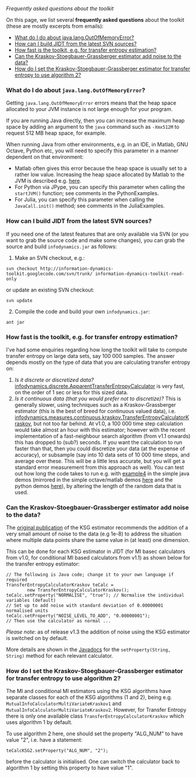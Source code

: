 _Frequently asked questions about the toolkit_

On this page, we list several **frequently asked questions** about the toolkit (these are mostly excerpts from emails):
 * [What do I do about java.lang.OutOfMemoryError?](#what-do-i-do-about-javalangoutofmemoryerror)
 * [How can I build JIDT from the latest SVN sources?](#how-can-i-build-jidt-from-the-latest-svn-sources)
 * [How fast is the toolkit, e.g. for transfer entropy estimation?](#how-fast-is-the-toolkit-eg-for-transfer-entropy-estimation)
 * [Can the Kraskov-Stoegbauer-Grassberger estimator add noise to the data?](#can-the-kraskov-stoegbauer-grassberger-estimator-add-noise-to-the-data)
 * [How do I set the Kraskov-Stoegbauer-Grassberger estimator for transfer entropy to use algorithm 2?](#how-do-i-set-the-kraskov-stoegbauer-grassberger-estimator-for-transfer-entropy-to-use-algorithm-2)

### What do I do about `java.lang.OutOfMemoryError`?

Getting `java.lang.OutOfMemoryError` errors means that the heap space allocated to your JVM instance is not large enough for your program.

If you are running Java directly, then you can increase the maximum heap space by adding an argument to the `java` command such as `-Xmx512M` to request 512 MB heap space, for example.

When running Java from other environments, e.g. in an IDE, in Matlab, GNU Octave, Python etc, you will need to specify this parameter in a manner dependent on that environment:
 * Matlab often gives this error because the heap space is usually set to a rather low value. Increasing the heap space allocated by Matlab to the JVM is described e.g. [here](http://www.mathworks.com.au/help/matlab/matlab_env/preferences.html#bsemees-1).
 * For Python via JPype, you can specify this parameter when calling the `startJVM()` function; see comments in the PythonExamples.
 * For Julia, you can specify this parameter when calling the `JavaCall.init()` method; see comments in the JuliaExamples.

### How can I build JIDT from the latest SVN sources?

If you need one of the latest features that are only available via SVN (or you want to grab the source code and make some changes), you can grab the source and build `infodynamics.jar` as follows:

1. Make an SVN checkout, e.g.:

```
svn checkout http://information-dynamics-toolkit.googlecode.com/svn/trunk/ information-dynamics-toolkit-read-only
```

or update an existing SVN checkout:

```
svn update
```

2. Compile the code and build your own `infodynamics.jar`:

```
ant jar
```

### How fast is the toolkit, e.g. for transfer entropy estimation?

I've had some enquiries regarding how long the toolkit will take to compute transfer entropy on large data sets, say 100 000 samples.
The answer depends mostly on the type of data that you are calculating transfer entropy on:
 1. *Is it discrete or discretized data?* [infodynamics.discrete.ApparentTransferEntropyCalculator](http://code.google.com/p/information-dynamics-toolkit/source/browse/trunk/java/source/infodynamics/measures/discrete/ApparentTransferEntropyCalculator.java) is very fast, on the order of 1 sec or less for this sized data.
 1. *Is it continuous data (that you would prefer not to discretize)?* This is generally slower, using techniques such as a Kraskov-Grassberger estimator (this is the best of breed for continuous valued data), i.e. [infodynamics.measures.continuous.kraskov.TransferEntropyCalculatorKraskov](http://code.google.com/p/information-dynamics-toolkit/source/browse/trunk/java/source/infodynamics/measures/continuous/kraskov/TransferEntropyCalculatorKraskov.java), but not too far behind. At v1.0, a 100 000 time step calculation would take almost an hour with this estimator; however with the recent implementation of a fast-neighbour search algorithm (from v1.1 onwards) this has dropped to (sub?) seconds. If you want the calculation to run faster than that, then you could discretize your data (at the expense of accuracy), or subsample (say into 10 data sets of 10 000 time steps, and average over these. This will be a little less accurate, but you will get a standard error measurement from this approach as well). You can test out how long the code takes to run e.g. with [example4](SimpleJavaExamples#Example_4_-_Transfer_entropy_on_continuous_data_using_Kraskov_es) in the simple java demos (mirrored in the simple octave/matlab demos [here](OctaveMatlabExamples#Example_4_-_Transfer_entropy_on_continuous_data_using_Kraskov_es) and the python demos [here](PythonExamples#Example_4_-_Transfer_entropy_on_continuous_data_using_Kraskov_es)), by altering the length of the random data that is used.

### Can the Kraskov-Stoegbauer-Grassberger estimator add noise to the data?

The [original publication](http://dx.doi.org/10.1103/PhysRevE.69.066138) of the KSG estimator recommends the addition of a very small amount of noise to the data (e.g 1e-8) to address the situation where multiple data points share the same value in (at least) one dimension.

This can be done for each KSG estimator in JIDT (for MI basec calculators from v1.0, for conditional MI based calculators from v1.1) as shown below for the transfer entropy estimator:

```
// The following is Java code; change it to your own language if required
TransferEntropyCalculatorKraskov teCalc =
		new TransferEntropyCalculatorKraskov();
teCalc.setProperty("NORMALISE", "true"); // Normalise the individual variables (default)
// Set up to add noise with standard deviation of 0.00000001 normalised units
teCalc.setProperty("NOISE_LEVEL_TO_ADD", "0.00000001");
// Then use the calculator as normal ...
```

*Please note*: as of release v1.3 the addition of noise using the KSG estimator is switched on by default.

More details are shown in the [Javadocs](Documentation) for the `setProperty(String, String)` method for each relevant calculator.

### How do I set the Kraskov-Stoegbauer-Grassberger estimator for transfer entropy to use algorithm 2?

The MI and conditional MI estimators using the KSG algorithms have separate classes for each of the KSG algorithms (1 and 2), being e.g. `MutualInfoCalculatorMultiVariateKraskov1` and `MutualInfoCalculatorMultiVariateKraskov2`. However, for Transfer Entropy there is only one available class `TransferEntropyCalculatorKraskov` which uses algorithm 1 by default.

To use algorithm 2 here, one should set the property "ALG_NUM" to have value "2", i.e. have a statement:

```
teCalcKSG2.setProperty("ALG_NUM", "2");
```

before the calculator is initialised. One can switch the calculator back to algorithm 1 by setting this property to have value "1".